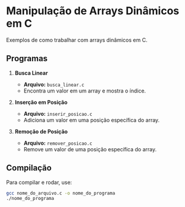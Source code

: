 # Manipulação de Arrays Dinâmicos em C 

Exemplos de como trabalhar com arrays dinâmicos em C.

## Programas

1. **Busca Linear**
   - **Arquivo:** `busca_linear.c`
   - Encontra um valor em um array e mostra o índice.

2. **Inserção em Posição**
   - **Arquivo:** `inserir_posicao.c`
   - Adiciona um valor em uma posição específica do array.

3. **Remoção de Posição**
   - **Arquivo:** `remover_posicao.c`
   - Remove um valor de uma posição específica do array.

## Compilação

Para compilar e rodar, use:

```sh
gcc nome_do_arquivo.c -o nome_do_programa
./nome_do_programa
